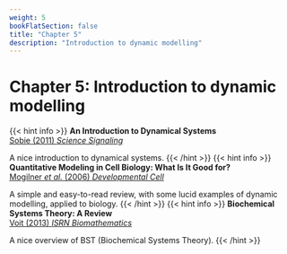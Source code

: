 ```yaml
---
weight: 5
bookFlatSection: false
title: "Chapter 5"
description: "Introduction to dynamic modelling"
---
```


# Chapter 5: Introduction to dynamic modelling

{{< hint info >}}
**An Introduction to Dynamical Systems**   
[Sobie (2011) _Science Signaling_](http://doi.org/10.1126/scisignal.2001982)

A nice introduction to dynamical systems.
{{< /hint >}}
{{< hint info >}}
**Quantitative Modeling in Cell Biology: What Is It Good for?**   
[Mogilner _et al._ (2006) _Developmental Cell_](http://doi.org/10.1016/j.devcel.2006.08.004)

A simple and easy-to-read review, with some lucid examples of dynamic modelling, applied to biology.
{{< /hint >}}
{{< hint info >}}
**Biochemical Systems Theory: A Review**   
[Voit (2013) _ISRN Biomathematics_](http://doi.org/10.1155/2013/897658)

A nice overview of BST (Biochemical Systems Theory).
{{< /hint >}}
